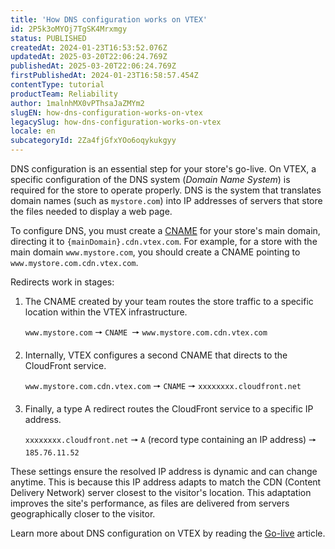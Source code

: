 ```yaml
---
title: '​​How DNS configuration works on VTEX'
id: 2P5k3oMYOj7TgSK4Mrxmgy
status: PUBLISHED
createdAt: 2024-01-23T16:53:52.076Z
updatedAt: 2025-03-20T22:06:24.769Z
publishedAt: 2025-03-20T22:06:24.769Z
firstPublishedAt: 2024-01-23T16:58:57.454Z
contentType: tutorial
productTeam: Reliability
author: 1malnhMX0vPThsaJaZMYm2
slugEN: how-dns-configuration-works-on-vtex
legacySlug: how-dns-configuration-works-on-vtex
locale: en
subcategoryId: 2Za4fjGfxYOo6oqykukgyy
---
```


DNS configuration is an essential step for your store's go-live. On VTEX, a specific configuration of the DNS system (_Domain Name System_) is required for the store to operate properly. DNS is the system that translates domain names (such as `mystore.com`) into IP addresses of servers that store the files needed to display a web page.

To configure DNS, you must create a [CNAME](https://www.cloudflare.com/pt-br/learning/dns/dns-records/dns-cname-record/) for your store's main domain, directing it to `{mainDomain}.cdn.vtex.com`. For example, for a store with the main domain `www.mystore.com`, you should create a CNAME pointing to `www.mystore.com.cdn.vtex.com`.

Redirects work in stages:

1. The CNAME created by your team routes the store traffic to a specific location within the VTEX infrastructure.

   `www.mystore.com` 🠖 `CNAME `🠖 `www.mystore.com.cdn.vtex.com`
2. Internally, VTEX configures a second CNAME that directs to the CloudFront service.

   `www.mystore.com.cdn.vtex.com` 🠖 `CNAME` 🠖 `xxxxxxxx.cloudfront.net`
3. Finally, a type A redirect routes the CloudFront service to a specific IP address.

   `xxxxxxxx.cloudfront.net` 🠖 `A` (record type containing an IP address) 🠖 `185.76.11.52`

These settings ensure the resolved IP address is dynamic and can change anytime. This is because this IP address adapts to match the CDN (Content Delivery Network) server closest to the visitor's location. This adaptation improves the site's performance, as files are delivered from servers geographically closer to the visitor.

Learn more about DNS configuration on VTEX by reading the [Go-live](/en/tracks/go-live-your-store--4Ns5FxIiksmjsdX2yOTduM/12bQlMbJ68Ot0LIaO6Btkj) article.
